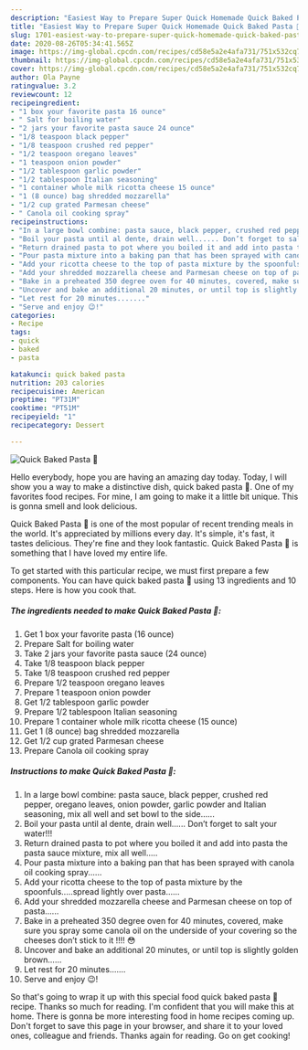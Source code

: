 ```yaml
---
description: "Easiest Way to Prepare Super Quick Homemade Quick Baked Pasta 🍝"
title: "Easiest Way to Prepare Super Quick Homemade Quick Baked Pasta 🍝"
slug: 1701-easiest-way-to-prepare-super-quick-homemade-quick-baked-pasta
date: 2020-08-26T05:34:41.565Z
image: https://img-global.cpcdn.com/recipes/cd58e5a2e4afa731/751x532cq70/quick-baked-pasta-🍝-recipe-main-photo.jpg
thumbnail: https://img-global.cpcdn.com/recipes/cd58e5a2e4afa731/751x532cq70/quick-baked-pasta-🍝-recipe-main-photo.jpg
cover: https://img-global.cpcdn.com/recipes/cd58e5a2e4afa731/751x532cq70/quick-baked-pasta-🍝-recipe-main-photo.jpg
author: Ola Payne
ratingvalue: 3.2
reviewcount: 12
recipeingredient:
- "1 box your favorite pasta 16 ounce"
- " Salt for boiling water"
- "2 jars your favorite pasta sauce 24 ounce"
- "1/8 teaspoon black pepper"
- "1/8 teaspoon crushed red pepper"
- "1/2 teaspoon oregano leaves"
- "1 teaspoon onion powder"
- "1/2 tablespoon garlic powder"
- "1/2 tablespoon Italian seasoning"
- "1 container whole milk ricotta cheese 15 ounce"
- "1 (8 ounce) bag shredded mozzarella"
- "1/2 cup grated Parmesan cheese"
- " Canola oil cooking spray"
recipeinstructions:
- "In a large bowl combine: pasta sauce, black pepper, crushed red pepper, oregano leaves, onion powder, garlic powder and Italian seasoning, mix all well and set bowl to the side......"
- "Boil your pasta until al dente, drain well...... Don’t forget to salt your water!!!"
- "Return drained pasta to pot where you boiled it and add into pasta the pasta sauce mixture, mix all well....."
- "Pour pasta mixture into a baking pan that has been sprayed with canola oil cooking spray......"
- "Add your ricotta cheese to the top of pasta mixture by the spoonfuls.....spread lightly over pasta......"
- "Add your shredded mozzarella cheese and Parmesan cheese on top of pasta......"
- "Bake in a preheated 350 degree oven for 40 minutes, covered, make sure you spray some canola oil on the underside of your covering so the cheeses don’t stick to it !!!! 😳"
- "Uncover and bake an additional 20 minutes, or until top is slightly golden brown......"
- "Let rest for 20 minutes......."
- "Serve and enjoy 😉!"
categories:
- Recipe
tags:
- quick
- baked
- pasta

katakunci: quick baked pasta 
nutrition: 203 calories
recipecuisine: American
preptime: "PT31M"
cooktime: "PT51M"
recipeyield: "1"
recipecategory: Dessert

---
```



![Quick Baked Pasta 🍝](https://img-global.cpcdn.com/recipes/cd58e5a2e4afa731/751x532cq70/quick-baked-pasta-🍝-recipe-main-photo.jpg)

Hello everybody, hope you are having an amazing day today. Today, I will show you a way to make a distinctive dish, quick baked pasta 🍝. One of my favorites food recipes. For mine, I am going to make it a little bit unique. This is gonna smell and look delicious.

Quick Baked Pasta 🍝 is one of the most popular of recent trending meals in the world. It's appreciated by millions every day. It's simple, it's fast, it tastes delicious. They're fine and they look fantastic. Quick Baked Pasta 🍝 is something that I have loved my entire life.




To get started with this particular recipe, we must first prepare a few components. You can have quick baked pasta 🍝 using 13 ingredients and 10 steps. Here is how you cook that.

<!--inarticleads1-->

##### The ingredients needed to make Quick Baked Pasta 🍝:

1. Get 1 box your favorite pasta (16 ounce)
1. Prepare  Salt for boiling water
1. Take 2 jars your favorite pasta sauce (24 ounce)
1. Take 1/8 teaspoon black pepper
1. Take 1/8 teaspoon crushed red pepper
1. Prepare 1/2 teaspoon oregano leaves
1. Prepare 1 teaspoon onion powder
1. Get 1/2 tablespoon garlic powder
1. Prepare 1/2 tablespoon Italian seasoning
1. Prepare 1 container whole milk ricotta cheese (15 ounce)
1. Get 1 (8 ounce) bag shredded mozzarella
1. Get 1/2 cup grated Parmesan cheese
1. Prepare  Canola oil cooking spray




<!--inarticleads2-->

##### Instructions to make Quick Baked Pasta 🍝:

1. In a large bowl combine: pasta sauce, black pepper, crushed red pepper, oregano leaves, onion powder, garlic powder and Italian seasoning, mix all well and set bowl to the side......
1. Boil your pasta until al dente, drain well...... Don’t forget to salt your water!!!
1. Return drained pasta to pot where you boiled it and add into pasta the pasta sauce mixture, mix all well.....
1. Pour pasta mixture into a baking pan that has been sprayed with canola oil cooking spray......
1. Add your ricotta cheese to the top of pasta mixture by the spoonfuls.....spread lightly over pasta......
1. Add your shredded mozzarella cheese and Parmesan cheese on top of pasta......
1. Bake in a preheated 350 degree oven for 40 minutes, covered, make sure you spray some canola oil on the underside of your covering so the cheeses don’t stick to it !!!! 😳
1. Uncover and bake an additional 20 minutes, or until top is slightly golden brown......
1. Let rest for 20 minutes.......
1. Serve and enjoy 😉!




So that's going to wrap it up with this special food quick baked pasta 🍝 recipe. Thanks so much for reading. I'm confident that you will make this at home. There is gonna be more interesting food in home recipes coming up. Don't forget to save this page in your browser, and share it to your loved ones, colleague and friends. Thanks again for reading. Go on get cooking!
